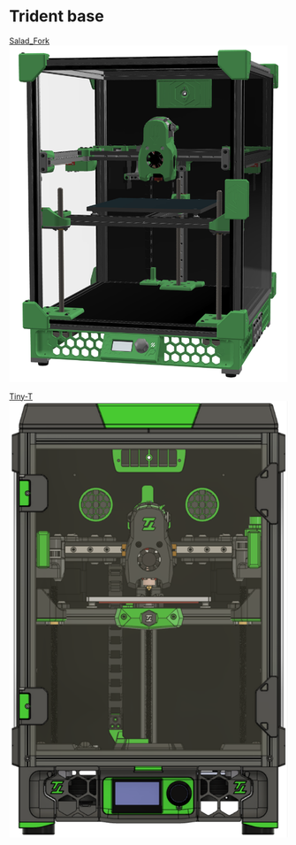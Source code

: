 # Trident base

[Salad\_Fork](https://github.com/PrintersForAnts/Salad_Fork)\
![](<../.gitbook/assets/image (9).png>)

[Tiny-T](https://github.com/PrintersForAnts/Tiny-T)\
![](<../.gitbook/assets/image (12).png>)
